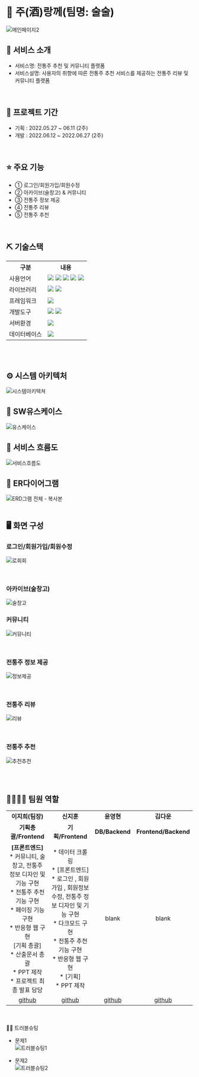 # 🍶 주(酒)랑께(팀명: 술술)
![메인페이지2](https://github.com/2023-SMHRD-SW-Fullstack-1/SoolSool/assets/121305570/8dd76edc-36ee-40fa-a43b-153fb046ba7f)


## 👀 서비스 소개
* 서비스명:  전통주 추천 및 커뮤니티 플랫폼 
* 서비스설명: 사용자의 취향에 따른 전통주 추천 서비스를 제공하는 전통주 리뷰 및 커뮤니티 플랫폼
<br>

## 📅 프로젝트 기간
* 기획 : 2022.05.27 ~ 06.11 (2주)
* 개발 : 2022.06.12 ~ 2022.06.27 (2주)
<br>

## ⭐ 주요 기능
* ① 로그인/회원가입/회원수정
* ② 아카이브(술창고) & 커뮤니티
* ③ 전통주 정보 제공
* ④ 전통주 리뷰
* ⑤ 전통주 추천
<br>

## ⛏ 기술스택
<table>
    <tr>
        <th>구분</th>
        <th>내용</th>
    </tr>
    <tr>
        <td>사용언어</td>
        <td>
            <img src="https://img.shields.io/badge/Java-007396?style=for-the-badge&logo=java&logoColor=white"/>
            <img src="https://img.shields.io/badge/HTML5-E34F26?style=for-the-badge&logo=HTML5&logoColor=white"/>
            <img src="https://img.shields.io/badge/CSS3-1572B6?style=for-the-badge&logo=CSS3&logoColor=white"/>
            <img src="https://img.shields.io/badge/JavaScript-F7DF1E?style=for-the-badge&logo=JavaScript&logoColor=white"/>
            <img src="https://img.shields.io/badge/React-61DAFB?style=for-the-badge&logo=React&logoColor=black"/>
        </td>
    </tr>
    <tr>
        <td>라이브러리</td>
        <td>
            <img src="https://img.shields.io/badge/React_Router-CA4245?style=for-the-badge&logo=react-router&logoColor=white"/>
            <img src="https://img.shields.io/badge/Axios-007CE2?style=for-the-badge&logo=axios&logoColor=white" />
        </td>
    </tr>
    <tr>
        <td>프레임워크</td>
        <td>
            <img src="https://img.shields.io/badge/Spring Boot-6DB33F?style=for-the-badge&logo=Spring Boot&logoColor=white"/>
        </td>
    </tr>
    <tr>
        <td>개발도구</td>
        <td>
            <img src="https://img.shields.io/badge/Eclipse-2C2255?style=for-the-badge&logo=Eclipse&logoColor=white"/>
            <img src="https://img.shields.io/badge/VSCode-007ACC?style=for-the-badge&logo=VisualStudioCode&logoColor=white"/>
        </td>
    </tr>
    <tr>
        <td>서버환경</td>
        <td>
            <img src="https://img.shields.io/badge/Apache Tomcat-D22128?style=for-the-badge&logo=Apache Tomcat&logoColor=white"/>
        </td>
    </tr>
    <tr>
        <td>데이터베이스</td>
        <td>
            <img src="https://img.shields.io/badge/Oracle 11g-F80000?style=for-the-badge&logo=Oracle&logoColor=white"/>
        </td>
    </tr>
</table>


<br>
<br>

## ⚙ 시스템 아키텍처
![시스템아키텍쳐](https://github.com/2023-SMHRD-SW-Fullstack-1/SoolSool/assets/121305570/2e3e25e0-5fb4-48c0-925f-3d2a9b4098e6)
<br>

## 📌 SW유스케이스
![유스케이스](https://github.com/2023-SMHRD-SW-Fullstack-1/SoolSool/assets/121305570/990389c3-78e6-4bd9-a0ac-7a960c06a153)
<br>

## 📌 서비스 흐름도
![서비스흐름도](https://github.com/2023-SMHRD-SW-Fullstack-1/SoolSool/assets/121305570/35229612-18a8-4a97-97e5-73a2bd3e4b74)
<br>

## 📌 ER다이어그램
![ERD그램 전체 - 복사본](https://github.com/2023-SMHRD-SW-Fullstack-1/SoolSool/assets/121305570/b65086f2-92e3-45c8-b823-aabcea159dab)
<br> 
<br>


## 🖥 화면 구성

### 로그인/회원가입/회원수정
![로회회](https://github.com/2023-SMHRD-SW-Fullstack-1/SoolSool/assets/121305570/8db4d151-5192-4434-a038-be4303b2cf94)

<br>

### 아카이브(술창고)
![술창고](https://github.com/2023-SMHRD-SW-Fullstack-1/SoolSool/assets/121305570/b92869fa-8cff-47de-bfa0-4c0b8a7933f7)
<br>

### 커뮤니티
![커뮤니티](https://github.com/2023-SMHRD-SW-Fullstack-1/SoolSool/assets/121305570/19278295-3905-4328-ad1f-7036c80e2db0)

<br>

### 전통주 정보 제공
![정보제공](https://github.com/2023-SMHRD-SW-Fullstack-1/SoolSool/assets/121305570/16d9a98b-a64a-4e59-8b2e-17a5415c9800)

<br>

### 전통주 리뷰
![리뷰](https://github.com/2023-SMHRD-SW-Fullstack-1/SoolSool/assets/121305570/8fbca928-832b-4c47-8984-438b6def7f8a)

<br>

### 전통주 추천
![추천추천](https://github.com/2023-SMHRD-SW-Fullstack-1/SoolSool/assets/121305570/c7259cdf-342d-4c39-896c-e269d9b69ff8)

<br>
<br>

## 👨‍👩‍👦‍👦 팀원 역할
<table>
 <tr>
    <td align="center"><strong>이지희(팀장)</strong></td>
    <td align="center"><strong>신지훈</strong></td>
    <td align="center"><strong>윤영현</strong></td>
    <td align="center"><strong>김다운</strong></td>
  </tr>
  <tr>
    <td align="center"><b>기획총괄/Frontend</b></td>
    <td align="center"><b>기획/Frontend</b></td>
    <td align="center"><b>DB/Backend</b></td>
    <td align="center"><b>Frontend/Backend</b></td>
  </tr>
  <tr>
    <td align="center">
        <b>[프론트엔드]</b><br/>
        * 커뮤니티, 술창고, 전통주 정보 디자인 및 기능 구현<br/>
        * 전통주 추천 기능 구현<br/>
        * 페이징 기능 구현<br/>
        * 반응형 웹 구현<br/>
         [기획 총괄]<br/>
        * 산출문서 총괄<br/>
        * PPT 제작<br/>
        * 프로젝트 최종 발표 담당<br/>
    </td>
    <td align="center">
        * 데이터 크롤링<br/>
        * [프론트엔드]<br/>
        * 로그인 , 회원가입 , 회원정보 수정, 전통주 정보 디자인 및 기능 구현<br/>
        * 다크모드 구현<br/>
        * 전통주 추천 기능 구현<br/>
        * 반응형 웹 구현<br/>
        * [기획]<br/>
        * PPT 제작<br/>
    </td>
    <td align="center">blank</td>
    <td align="center">blank</td>
  </tr>
  <tr>
    <td align="center"><a href="https://github.com/jihilli" target='_blank'>github</a></td>
    <td align="center"><a href="https://github.com/jihoon0127" target='_blank'>github</a></td>
    <td align="center"><a href="https://github.com/자신의username작성해주세요" target='_blank'>github</a></td>
    <td align="center"><a href="https://github.com/자신의username작성해주세요" target='_blank'>github</a></td>
  </tr>
</table>

<br>
<br>
🤾‍♂️ 트러블슈팅
  
* 문제1<br>
 ![트러블슈팅1](https://github.com/2023-SMHRD-SW-Fullstack-1/SoolSool/assets/121305570/63cb5893-307b-4486-8160-d64f1f77a2b3)

 
* 문제2<br>
 ![트러블슈팅2](https://github.com/2023-SMHRD-SW-Fullstack-1/SoolSool/assets/121305570/7bf97750-77fe-46d0-a2fb-1b62b7c75ee5)
